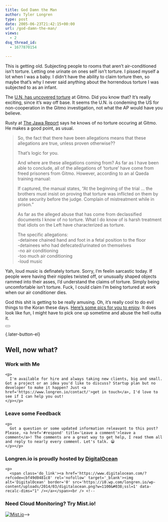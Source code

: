 ```yaml
---
title: God Damn the Man
author: Tyler Longren
type: post
date: 2005-06-23T21:42:15+00:00
url: /god-damn-the-man/
views:
  - 2
dsq_thread_id:
  - 1677870154

---
```

This is getting old. Subjecting people to rooms that aren&#8217;t air-conditioned isn&#8217;t torture. Letting one urinate on ones self isn&#8217;t torture. I pissed myself a lot when I was a baby. I didn&#8217;t have the ability to claim torture then, so maybe that&#8217;s why I never said anything about the horrendous torture I was subjected to as an infant.

The [U.N. has uncovered torture][1] at Gitmo. Did you know that? It&#8217;s really exciting, since it&#8217;s way off base. It seems the U.N. is condeming the US for non-cooperation in the Gitmo investigation, not what the AP would have you believe.

Rusty at [The Jawa Report][2] says he knows of no torture occuring at Gitmo. He makes a good point, as usual.

> So, the fact that there have been allegations means that these allegations are true, unless proven otherwise??
> 
> That&#8217;s logic for you.
> 
> And where are these allegations coming from? As far as I have been able to conclude, all of the allegations of &#8216;torture&#8217; have come from freed prisoners from Gitmo. However, according to an al Qaeda training manual:
> 
> If captured, the manual states, &#8220;At the beginning of the trial &#8230; the brothers must insist on proving that torture was inflicted on them by state security before the judge. Complain of mistreatment while in prison.&#8221;
> 
> As far as the alleged abuse that has come from declassified documents I know of no torture. What I do know of is harsh treatment that idiots on the Left have characterized as torture.
> 
> The specific allegations:  
> -detainee chained hand and foot in a fetal position to the floor  
> -detainees who had defecated/urinated on themselves  
> -no air conditioning  
> -too much air conditioning  
> -loud music

Yah, loud music is definately torture. Sorry, I&#8217;m feelin sarcastic today. If people were having their nipples twisted off, or unusually shaped objects rammed into their asses, I&#8217;d understand the claims of torture. Simply being uncomfortable isn&#8217;t torture. Fuck, I could claim I&#8217;m being tortured at work when our air conditioner dies.

God this shit is getting to be really amusing. Oh, it&#8217;s really cool to do evil things to the Koran these days. [Here&#8217;s some pics for you to enjoy][3]. It does look like fun, I might have to pick one up sometime and abuse the hell outta it. 

<div class="wpulike wpulike-default " >
  <div class="wp_ulike_general_class wp_ulike_is_not_liked">
    <button type="button"
					aria-label="Like Button"
					data-ulike-id="1928"
					data-ulike-nonce="7780896b11"
					data-ulike-type="likeThis"
					data-ulike-template="wpulike-default"
					data-ulike-display-likers="0"
					data-ulike-disable-pophover="0"
					class="wp_ulike_btn wp_ulike_put_image wp_likethis_1928"></button><span class="count-box"></span>
  </div>
</div>

[][4]{.later-button-el}

<div class='what-next'>
  <h2>
    Well, now what?
  </h2>
  
  <div class='hire'>
    <h3>
      Work with Me
    </h3>
    
    <p>
      I'm available for hire and always taking new clients, big and small. Got a project or an idea you'd like to discuss? Startup plan but no developer to make it happen? Just <a href='https://www.longren.io/contact/'>get in touch</a>, I'd love to see if I can help you out!
    </p></p>
  </div>
  
  <div class='hire'>
    <h3>
      Leave some Feedback
    </h3>
    
    <p>
      Got a question or some updated information releavant to this post? Please, <a href='#respond' title='Leave a comment'>leave a comment</a>! The comments are a great way to get help, I read them all and reply to nearly every comment. Let's talk. 😀
    </p></p>
  </div>
  
  <div class='now-what-bottom-ad'>
    <h3>
      Longren.io is proudly hosted by <a href='https://www.digitalocean.com/?refcode=cbf49d0481c8'>DigitalOcean</a>
    </h3>
    
    <p>
      <span class='do_link'><a href='https://www.digitalocean.com/?refcode=cbf49d0481c8' rel='nofollow' target='_blank'><img alt='DigitalOcean' border='0' src='https://i0.wp.com/longren.io/wp-content/uploads/2014/03/digitalocean.png?w=1100&#038;ssl=1' data-recalc-dims="1" /></a></span><br /> <!--

<h3>Need Cloud Monitoring? Try Mist.io!</h3>

<span class='do_link'><a href='http://mist.io/?ref=tyler' rel='nofollow' target='_blank'><img alt='Mist.io' border='0' src='https://i0.wp.com/longren.io/wp-content/uploads/2014/04/mistio.jpg?w=1100&#038;ssl=1' data-recalc-dims="1"></a></span>--></div> </div>

 [1]: http://news.yahoo.com/news?tmpl=story&u=/ap/20050623/ap_on_re_la_am_ca/un_guantanamo
 [2]: http://mypetjawa.mu.nu/archives/095170.php
 [3]: http://psyopsvsislam.blogspot.com/
 [4]: #